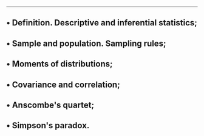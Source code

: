 ----------------------------------------------------------
• Definition. Descriptive and inferential statistics;
----------------------------------------------------------
• Sample and population. Sampling rules;
---------------------------------------------------------
• Moments of distributions;
--------------------------------------------------------
• Covariance and correlation;
--------------------------------------------------------
• Anscombe's quartet;
--------------------------------------------------------
• Simpson's paradox.
--------------------------------------------------------
